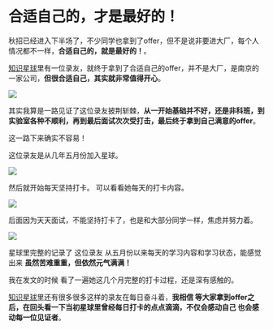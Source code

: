 # 合适自己的，才是最好的！

秋招已经进入下半场了，不少同学也拿到了offer，但不是说非要进大厂，每个人情况都不一样，**合适自己的，就是最好的！**。

[知识星球](https://mp.weixin.qq.com/s/QVF6upVMSbgvZy8lHZS3CQ)里有一位录友，就终于拿到了合适自己的offer，并不是大厂，是南京的一家公司，**但很合适自己，其实就非常值得开心**。


![](https://code-thinking-1253855093.file.myqcloud.com/pics/20210910232502.png)


其实我算是一路见证了这位录友披荆斩棘，**从一开始基础并不好，还是非科班，到 实验室各种不顺利，再到最后面试次次受打击，最后终于拿到自己满意的offer**。

这一路下来确实不容易！

这位录友是从几年五月份加入星球。

![](https://code-thinking-1253855093.file.myqcloud.com/pics/20210910221030.png)

然后就开始每天坚持打卡。 可以看看她每天的打卡内容。

![](https://code-thinking-1253855093.file.myqcloud.com/pics/20210910222325.png)

后面因为天天面试，不能坚持打卡了，也是和大部分同学一样，焦虑并努力着。

![](https://code-thinking-1253855093.file.myqcloud.com/pics/20210910222854.png)

星球里完整的记录了 这位录友 从五月份以来每天的学习内容和学习状态，能感觉出来 **虽然苦难重重，但依然元气满满！**

我在发文的时候 看了一遍她这几个月完整的打卡过程，还是深有感触的。

[知识星球](https://mp.weixin.qq.com/s/QVF6upVMSbgvZy8lHZS3CQ)里还有很多很多这样的录友在每日奋斗着，**我相信 等大家拿到offer之后，在回头看一下当初星球里曾经每日打卡的点点滴滴，不仅会感动自己 也会感动每一位见证者**。

